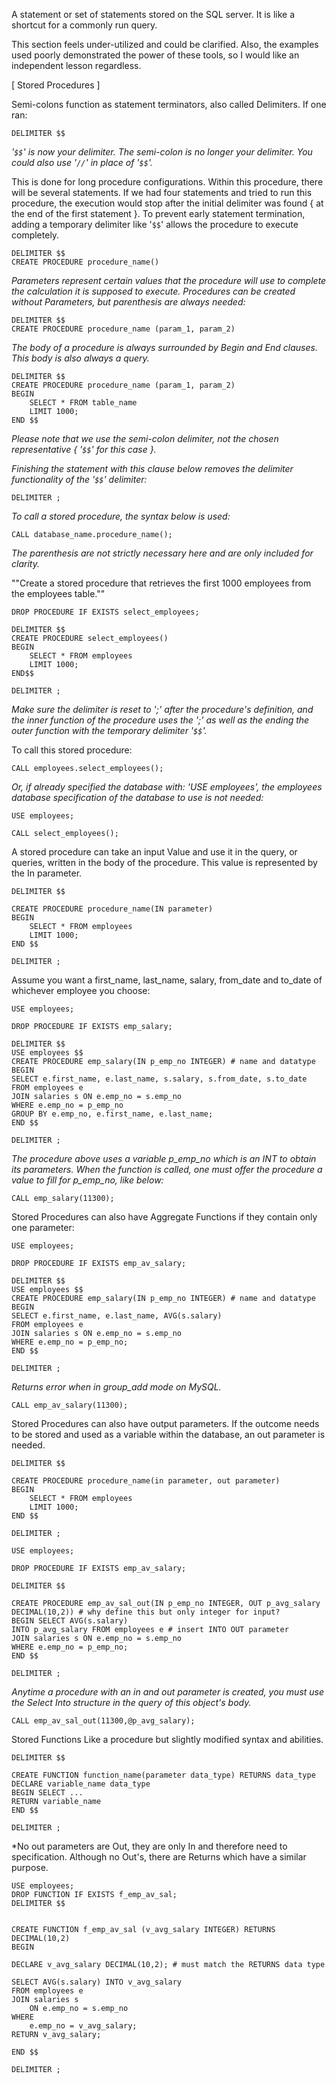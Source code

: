A statement or set of statements stored on the SQL server. It is like a shortcut for a commonly run query.

This section feels under-utilized and could be clarified. Also, the examples used poorly demonstrated the power of these tools, so I would like an independent lesson regardless.

[ Stored Procedures ]

Semi-colons function as statement terminators, also called Delimiters. If one ran:
```mysql
DELIMITER $$
```
*'`$$`' is now your delimiter. The semi-colon is no longer your delimiter. You could also use '`//`' in place of '`$$`'.*

This is done for long procedure configurations. Within this procedure, there will be several statements. If we had four statements and tried to run this procedure, the execution would stop after the initial delimiter was found { at the end of the first statement }. To prevent early statement termination, adding a temporary delimiter like '`$$`'  allows the procedure to execute completely.
```mysql
DELIMITER $$
CREATE PROCEDURE procedure_name()
```
*Parameters represent certain values that the procedure will use to complete the calculation it is supposed to execute. Procedures can be created without Parameters, but parenthesis are always needed:*
```mysql
DELIMITER $$
CREATE PROCEDURE procedure_name (param_1, param_2)
```
*The body of a procedure is always surrounded by Begin and End clauses. This body is also always a query.*
```mysql
DELIMITER $$
CREATE PROCEDURE procedure_name (param_1, param_2)
BEGIN
	SELECT * FROM table_name
	LIMIT 1000;
END $$
```
*Please note that we use the semi-colon delimiter, not the chosen representative { '`$$`' for this case }.*

*Finishing the statement with this clause below removes the delimiter functionality of the '`$$`' delimiter:*
```mysql
DELIMITER ;
```
*To call a stored procedure, the syntax below is used:*
```mysql
CALL database_name.procedure_name();
```
*The parenthesis are not strictly necessary here and are only included for clarity.*

""Create a stored procedure that retrieves the first 1000 employees from the employees table.""
```mysql
DROP PROCEDURE IF EXISTS select_employees;

DELIMITER $$
CREATE PROCEDURE select_employees()
BEGIN
	SELECT * FROM employees
	LIMIT 1000;
END$$

DELIMITER ;
```
*Make sure the delimiter is reset to ';' after the procedure's definition, and the inner function of the procedure uses the ';'  as well as the ending the outer function with the temporary delimiter '`$$`'.*

To call this stored procedure:
```mysql
CALL employees.select_employees();
```
*Or, if already specified the database with: 'USE employees', the employees database specification of the database to use is not needed:*
```mysql
USE employees;

CALL select_employees();
```


A stored procedure can take an input Value and use it in the query, or queries, written in the body of the procedure. This value is represented by the In parameter.
```mysql
DELIMITER $$

CREATE PROCEDURE procedure_name(IN parameter)
BEGIN
	SELECT * FROM employees
	LIMIT 1000;
END $$

DELIMITER ;
```

Assume you want a first_name, last_name, salary, from_date and to_date of whichever employee you choose:
```mysql
USE employees;

DROP PROCEDURE IF EXISTS emp_salary;

DELIMITER $$
USE employees $$
CREATE PROCEDURE emp_salary(IN p_emp_no INTEGER) # name and datatype
BEGIN
SELECT e.first_name, e.last_name, s.salary, s.from_date, s.to_date
FROM employees e
JOIN salaries s ON e.emp_no = s.emp_no
WHERE e.emp_no = p_emp_no
GROUP BY e.emp_no, e.first_name, e.last_name;
END $$

DELIMITER ;
```
*The procedure above uses a variable p_emp_no which is an INT to obtain its parameters. When the function is called, one must offer the procedure a value to fill for p_emp_no, like below:*
```mysql
CALL emp_salary(11300);
```

Stored Procedures can also have Aggregate Functions if they contain only one parameter:
```mysql
USE employees;

DROP PROCEDURE IF EXISTS emp_av_salary;

DELIMITER $$
USE employees $$
CREATE PROCEDURE emp_salary(IN p_emp_no INTEGER) # name and datatype
BEGIN
SELECT e.first_name, e.last_name, AVG(s.salary)
FROM employees e
JOIN salaries s ON e.emp_no = s.emp_no
WHERE e.emp_no = p_emp_no;
END $$

DELIMITER ;
```
*Returns error when in group_add mode on MySQL.*
```mysql
CALL emp_av_salary(11300);
```

Stored Procedures can also have output parameters.
If the outcome needs to be stored and used as a variable within the database, an out parameter is needed.
```mysql
DELIMITER $$

CREATE PROCEDURE procedure_name(in parameter, out parameter)
BEGIN
	SELECT * FROM employees
	LIMIT 1000;
END $$

DELIMITER ;
```

```mysql
USE employees;

DROP PROCEDURE IF EXISTS emp_av_salary;

DELIMITER $$

CREATE PROCEDURE emp_av_sal_out(IN p_emp_no INTEGER, OUT p_avg_salary DECIMAL(10,2)) # why define this but only integer for input?
BEGIN SELECT AVG(s.salary)
INTO p_avg_salary FROM employees e # insert INTO OUT parameter
JOIN salaries s ON e.emp_no = s.emp_no
WHERE e.emp_no = p_emp_no;
END $$

DELIMITER ;
```
*Anytime a procedure with an in and out parameter is created, you must use the Select Into structure in the query of this object's body.*
```mysql
CALL emp_av_sal_out(11300,@p_avg_salary);
```


Stored Functions
Like a procedure but slightly modified syntax and abilities.

```mysql
DELIMITER $$

CREATE FUNCTION function_name(parameter data_type) RETURNS data_type
DECLARE variable_name data_type
BEGIN SELECT ...
RETURN variable_name
END $$

DELIMITER ;
```
*No out parameters are Out, they are only In and therefore need to specification. Although no Out's, there are Returns which have a similar purpose.
```mysql
USE employees;
DROP FUNCTION IF EXISTS f_emp_av_sal;
DELIMITER $$


CREATE FUNCTION f_emp_av_sal (v_avg_salary INTEGER) RETURNS DECIMAL(10,2)
BEGIN 

DECLARE v_avg_salary DECIMAL(10,2); # must match the RETURNS data type

SELECT AVG(s.salary) INTO v_avg_salary
FROM employees e
JOIN salaries s 
	ON e.emp_no = s.emp_no
WHERE 
	e.emp_no = v_avg_salary;
RETURN v_avg_salary;

END $$

DELIMITER ;
```